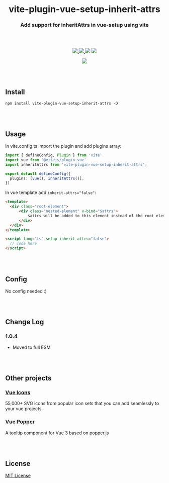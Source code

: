 <p align="center">
<h1 align="center">vite-plugin-vue-setup-inherit-attrs</h1>
</p>


<p align="center">
<h3 align="center">Add support for inheritAttrs in vue-setup using vite</h3>
<br>
<br>
</p>

<p align="center">
<a target="_blank" href="https://www.npmjs.com/package/vite-plugin-vue-setup-inherit-attrs">
  <img src="https://img.shields.io/npm/v/vite-plugin-vue-setup-inherit-attrs.svg">
</a>
<a target="_blank" href="https://www.npmjs.com/package/vite-plugin-vue-setup-inherit-attrs">
  <img src="https://img.shields.io/npm/dt/vite-plugin-vue-setup-inherit-attrs.svg">
</a>
<img src="https://img.shields.io/badge/vue-3-%2342b883">
</a>
<img src="https://img.shields.io/github/license/kalimah-apps/vite-plugin-vue-setup-inherit-attrs.svg">
</p>

<p align="center">
<a target=_blank href="https://twitter.com/KalimahApps">
  <img src="https://img.shields.io/twitter/follow/KalimahApps?style=for-the-badge">
</a>
</p>

<br>
<br>

## Install
```
npm install vite-plugin-vue-setup-inherit-attrs -D
```

<br>
<br>

## Usage
In vite.config.ts import the plugin and add plugins array:

```ts
import { defineConfig, Plugin } from 'vite'
import vue from '@vitejs/plugin-vue'
import inheritAttrs from 'vite-plugin-vue-setup-inherit-attrs';

export default defineConfig({
  plugins: [vue(), inheritAttrs()],
})
```

In vue template add `inherit-attrs="false"`:
```html
<template>
  <div class="root-element">
	  <div class="nested-element" v-bind="$attrs">
		  $attrs will be added to this element instead of the root element
	  </div>
  </div>
</template>

<script lang="ts" setup inherit-attrs="false">
  // code here
</script>
```


<br>
<br>

## Config
No config needed :)

<br>
<br>

## Change Log
### 1.0.4
- Moved to full ESM

<br>
<br>

## Other projects
### [Vue Icons](https://www.npmjs.com/package/@kalimahapps/vue-icons)
55,000+ SVG icons from popular icon sets that you can add seamlessly to your vue projects

### [Vue Popper](https://www.npmjs.com/package/@kalimahapps/vue-popper)
A tooltip component for Vue 3 based on popper.js

<br>
<br>

## License
[MIT License](LICENSE)